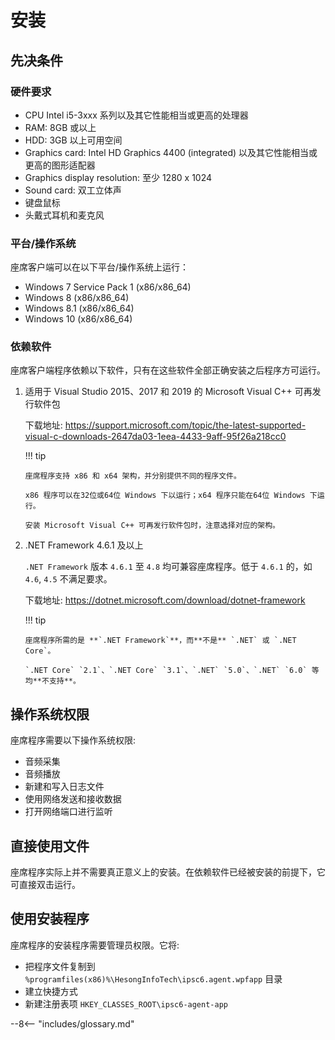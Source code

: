 # 安装

## 先决条件

### 硬件要求

-   CPU Intel i5-3xxx 系列以及其它性能相当或更高的处理器
-   RAM: 8GB 或以上
-   HDD: 3GB 以上可用空间
-   Graphics card: Intel HD Graphics 4400 (integrated) 以及其它性能相当或更高的图形适配器
-   Graphics display resolution: 至少 1280 x 1024
-   Sound card: 双工立体声
-   键盘鼠标
-   头戴式耳机和麦克风

### 平台/操作系统

座席客户端可以在以下平台/操作系统上运行：

-   Windows 7 Service Pack 1 (x86/x86_64)
-   Windows 8 (x86/x86_64)
-   Windows 8.1 (x86/x86_64)
-   Windows 10 (x86/x86_64)

### 依赖软件

座席客户端程序依赖以下软件，只有在这些软件全部正确安装之后程序方可运行。

1.  适用于 Visual Studio 2015、2017 和 2019 的 Microsoft Visual C++ 可再发行软件包

    下载地址: <https://support.microsoft.com/topic/the-latest-supported-visual-c-downloads-2647da03-1eea-4433-9aff-95f26a218cc0>

    !!! tip

        座席程序支持 x86 和 x64 架构，并分别提供不同的程序文件。

        x86 程序可以在32位或64位 Windows 下以运行；x64 程序只能在64位 Windows 下运行。

        安装 Microsoft Visual C++ 可再发行软件包时，注意选择对应的架构。

1.  .NET Framework 4.6.1 及以上

    `.NET Framework` 版本 `4.6.1` 至 `4.8` 均可兼容座席程序。低于 `4.6.1` 的，如 `4.6`, `4.5` 不满足要求。

    下载地址: <https://dotnet.microsoft.com/download/dotnet-framework>

    !!! tip

        座席程序所需的是 **`.NET Framework`**，而**不是** `.NET` 或 `.NET Core`。

        `.NET Core` `2.1`、`.NET Core` `3.1`、`.NET` `5.0`、`.NET` `6.0` 等均**不支持**。

## 操作系统权限

座席程序需要以下操作系统权限:

-   音频采集
-   音频播放
-   新建和写入日志文件
-   使用网络发送和接收数据
-   打开网络端口进行监听

## 直接使用文件

座席程序实际上并不需要真正意义上的安装。在依赖软件已经被安装的前提下，它可直接双击运行。

## 使用安装程序

座席程序的安装程序需要管理员权限。它将:

-   把程序文件复制到 `%programfiles(x86)%\HesongInfoTech\ipsc6.agent.wpfapp` 目录
-   建立快捷方式
-   新建注册表项 `HKEY_CLASSES_ROOT\ipsc6-agent-app`

--8<-- "includes/glossary.md"
